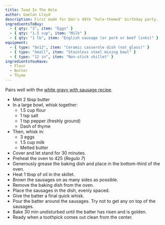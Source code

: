 ```yaml
---
title: Toad In The Hole
author: Gaelan Lloyd
description: First made for Dan's 49th "hole-themed" birthday party.
ingredientsToBuy:
  - { qty: "3", item: "Eggs" }
  - { qty: "1.5 cup", item: "Milk" }
  - { qty: "1 lb", item: "English sausage (or pork or beef links)" }
equipment:
  - { type: "8x12", item: "Ceramic casserole dish (not glass)" }
  - { type: "Small", item: "Stainless steel mixing bowl" }
  - { type: "12 in", item: "Non-stick skillet" }
ingredientsYouHave:
  - Flour
  - Butter
  - Thyme
---
```


Pairs well with the [white gravy with sausage recipe](/gravy-white-with-sausage/).

- Melt 2 tbsp butter
- In a large bowl, whisk together:
  - 1.5 cup flour
  - 1 tsp salt
  - 1 tsp pepper (freshly ground)
  - Dash of thyme
- Then, whisk in:
  - 3 eggs
  - 1.5 cup milk
  - Melted butter
- Cover and let stand for 30 minutes.
- Preheat the oven to 425 (*Regulo 7*)
- Generously grease the baking dish and place in the bottom-third of the oven.
- Heat 1 tbsp of oil in the skillet.
- Brown the sausages on as many sides as possible.
- Remove the baking dish from the oven.
- Place the sausages in the dish, evenly spaced.
- Give the batter a final quick whisk.
- Pour the batter around the sausages. Try not to get any on top of the sausages.
- Bake 30 min undisturbed until the batter has risen and is golden.
- Ready when a toothpick comes out clean from the center.

